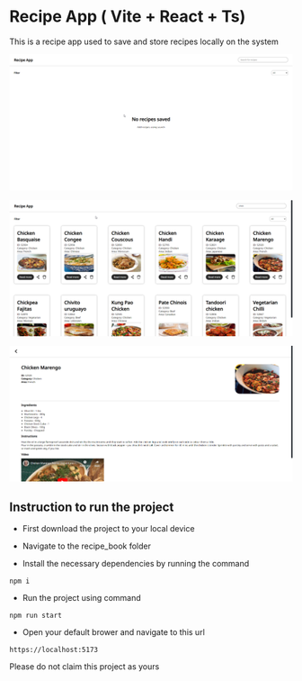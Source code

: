 # Recipe App ( Vite + React + Ts)

This is a recipe app used to save and store recipes locally on the system 

![Example Image 1](./public/screenshots/thorium_zitnWIlrIo.png)

![Example Image 2](./public/screenshots/thorium_yFBAssnOG7.png)

![Example Image 3](./public/screenshots/thorium_4Cd7Z2pptk.png)

## Instruction to run the project 

- First download the project to your local device

- Navigate to the recipe_book folder 

- Install the necessary dependencies by running the command

```
npm i 
```
- Run the project using command 

```
npm run start 
```
- Open your default brower and navigate to this url 

```
https://localhost:5173
```
Please do not claim this project as yours 